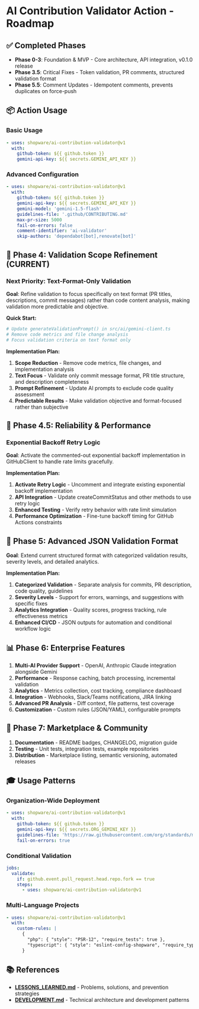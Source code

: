 # AI Contribution Validator Action - Roadmap

## ✅ Completed Phases

- **Phase 0-3**: Foundation & MVP - Core architecture, API integration, v0.1.0 release
- **Phase 3.5**: Critical Fixes - Token validation, PR comments, structured validation format
- **Phase 5.5**: Comment Updates - Idempotent comments, prevents duplicates on force-push

## 📦 Action Usage

### Basic Usage

```yaml
- uses: shopware/ai-contribution-validator@v1
  with:
    github-token: ${{ github.token }}
    gemini-api-key: ${{ secrets.GEMINI_API_KEY }}
```

### Advanced Configuration

```yaml
- uses: shopware/ai-contribution-validator@v1
  with:
    github-token: ${{ github.token }}
    gemini-api-key: ${{ secrets.GEMINI_API_KEY }}
    gemini-model: 'gemini-1.5-flash'
    guidelines-file: '.github/CONTRIBUTING.md'
    max-pr-size: 5000
    fail-on-errors: false
    comment-identifier: 'ai-validator'
    skip-authors: 'dependabot[bot],renovate[bot]'
```

## 🎯 Phase 4: Validation Scope Refinement (CURRENT)

### Next Priority: Text-Format-Only Validation

**Goal**: Refine validation to focus specifically on text format (PR titles, descriptions, commit
messages) rather than code content analysis, making validation more predictable and objective.

**Quick Start:**

```bash
# Update generateValidationPrompt() in src/ai/gemini-client.ts
# Remove code metrics and file change analysis
# Focus validation criteria on text format only
```

**Implementation Plan:**

1. **Scope Reduction** - Remove code metrics, file changes, and implementation analysis
2. **Text Focus** - Validate only commit message format, PR title structure, and description
   completeness
3. **Prompt Refinement** - Update AI prompts to exclude code quality assessment
4. **Predictable Results** - Make validation objective and format-focused rather than subjective

## 🎯 Phase 4.5: Reliability & Performance

### Exponential Backoff Retry Logic

**Goal**: Activate the commented-out exponential backoff implementation in GitHubClient to handle
rate limits gracefully.

**Implementation Plan:**

1. **Activate Retry Logic** - Uncomment and integrate existing exponential backoff implementation
2. **API Integration** - Update createCommitStatus and other methods to use retry logic
3. **Enhanced Testing** - Verify retry behavior with rate limit simulation
4. **Performance Optimization** - Fine-tune backoff timing for GitHub Actions constraints

## 🎯 Phase 5: Advanced JSON Validation Format

**Goal**: Extend current structured format with categorized validation results, severity levels, and
detailed analytics.

**Implementation Plan:**

1. **Categorized Validation** - Separate analysis for commits, PR description, code quality,
   guidelines
2. **Severity Levels** - Support for errors, warnings, and suggestions with specific fixes
3. **Analytics Integration** - Quality scores, progress tracking, rule effectiveness metrics
4. **Enhanced CI/CD** - JSON outputs for automation and conditional workflow logic

## 📊 Phase 6: Enterprise Features

1. **Multi-AI Provider Support** - OpenAI, Anthropic Claude integration alongside Gemini
2. **Performance** - Response caching, batch processing, incremental validation
3. **Analytics** - Metrics collection, cost tracking, compliance dashboard
4. **Integration** - Webhooks, Slack/Teams notifications, JIRA linking
5. **Advanced PR Analysis** - Diff context, file patterns, test coverage
6. **Customization** - Custom rules (JSON/YAML), configurable prompts

## 🔄 Phase 7: Marketplace & Community

1. **Documentation** - README badges, CHANGELOG, migration guide
2. **Testing** - Unit tests, integration tests, example repositories
3. **Distribution** - Marketplace listing, semantic versioning, automated releases

## 🎓 Usage Patterns

### Organization-Wide Deployment

```yaml
- uses: shopware/ai-contribution-validator@v1
  with:
    github-token: ${{ github.token }}
    gemini-api-key: ${{ secrets.ORG_GEMINI_KEY }}
    guidelines-file: 'https://raw.githubusercontent.com/org/standards/main/CONTRIBUTING.md'
    fail-on-errors: true
```

### Conditional Validation

```yaml
jobs:
  validate:
    if: github.event.pull_request.head.repo.fork == true
    steps:
      - uses: shopware/ai-contribution-validator@v1
```

### Multi-Language Projects

```yaml
- uses: shopware/ai-contribution-validator@v1
  with:
    custom-rules: |
      {
        "php": { "style": "PSR-12", "require_tests": true },
        "typescript": { "style": "eslint-config-shopware", "require_types": true }
      }
```

## 📚 References

- **[LESSONS_LEARNED.md](LESSONS_LEARNED.md)** - Problems, solutions, and prevention strategies
- **[DEVELOPMENT.md](../DEVELOPMENT.md)** - Technical architecture and development patterns
